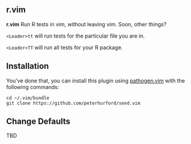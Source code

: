 ## r.vim
**r.vim** Run R tests in vim, without leaving vim. Soon, other things?

`<Leader>tt` will run tests for the particular file you are in.

`<Leader>TT` will run all tests for your R package.


## Installation

You've done that, you can install this plugin using [pathogen.vim](https://github.com/tpope/vim-pathogen) with the following commands:

```
cd ~/.vim/bundle
git clone https://github.com/peterhurford/send.vim
```


## Change Defaults

TBD
